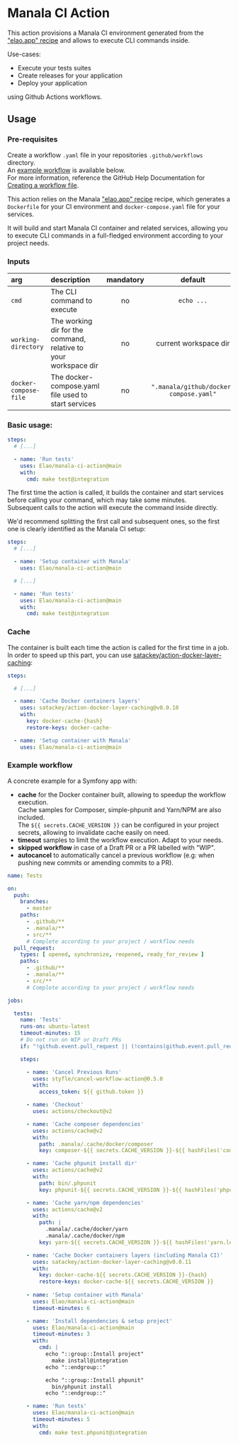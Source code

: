 # Manala CI Action

This action provisions a Manala CI environment generated from the ["elao.app" recipe](https://manala.github.io/manala-recipes/recipes/elao.app/)
and allows to execute CLI commands inside.

Use-cases:

- Execute your tests suites
- Create releases for your application
- Deploy your application

using Github Actions workflows.

## Usage

### Pre-requisites

Create a workflow `.yaml` file in your repositories `.github/workflows` directory.  
An [example workflow](#example-workflow) is available below.  
For more information, reference the GitHub Help Documentation for [Creating a workflow file](https://help.github.com/en/articles/configuring-a-workflow#creating-a-workflow-file).

This action relies on the Manala ["elao.app" recipe](https://manala.github.io/manala-recipes/recipes/elao.app/) recipe,
which generates a `Dockerfile` for your CI environment and `docker-compose.yaml` file for your services.

It will build and start Manala CI container and related services,
allowing you to execute CLI commands in a full-fledged environment according to your project needs.

### Inputs

| arg | description | mandatory | default | example |
| :---| :--- | :---: | :---: | --- |
| `cmd` | The CLI command to execute | no | `echo ...` | `make test@integration` | 
| `working-directory` | The working dir for the command, relative to your workspace dir | no | current workspace dir | `'api'` | 
| `docker-compose-file` | The docker-compose.yaml file used to start services | no | `".manala/github/docker-compose.yaml"` | | 

### Basic usage:

```yaml
steps:
  # [...]

  - name: 'Run tests'
    uses: Elao/manala-ci-action@main
    with:
      cmd: make test@integration
```

The first time the action is called, it builds the container and start services 
before calling your command, which may take some minutes.  
Subsequent calls to the action will execute the command inside directly.

We'd recommend splitting the first call and subsequent ones, so the first one is
clearly identified as the Manala CI setup:

```yaml
steps:
  # [...]

  - name: 'Setup container with Manala'
    uses: Elao/manala-ci-action@main

  # [...]

  - name: 'Run tests'
    uses: Elao/manala-ci-action@main
    with:
      cmd: make test@integration
```

### Cache

The container is built each time the action is called for the first time in a job.  
In order to speed up this part, you can use [satackey/action-docker-layer-caching](https://github.com/satackey/action-docker-layer-caching):

```yaml
steps:

  # [...]

  - name: 'Cache Docker containers layers'
    uses: satackey/action-docker-layer-caching@v0.0.10
    with:
      key: docker-cache-{hash}
      restore-keys: docker-cache-

  - name: 'Setup container with Manala'
    uses: Elao/manala-ci-action@main
```

### Example workflow

A concrete example for a Symfony app with:

- **cache** for the Docker container built, allowing to speedup the workflow execution.  
  Cache samples for Composer, simple-phpunit and Yarn/NPM are also included.  
  The `${{ secrets.CACHE_VERSION }}` can be configured in your project secrets, 
  allowing to invalidate cache easily on need.
- **timeout** samples to limit the workflow execution. Adapt to your needs.
- **skipped workflow** in case of a Draft PR or a PR labelled with "WIP".
- **autocancel** to automatically cancel a previous workflow
  (e.g: when pushing new commits or amending commits to a PR).

```yaml
name: Tests

on:
  push:
    branches:
      - master
    paths:
      - .github/**
      - .manala/**
      - src/**
      # Complete according to your project / workflow needs
  pull_request:
    types: [ opened, synchronize, reopened, ready_for_review ]
    paths:
      - .github/**
      - .manala/**
      - src/**
      # Complete according to your project / workflow needs

jobs:

  tests:
    name: 'Tests'
    runs-on: ubuntu-latest
    timeout-minutes: 15
    # Do not run on WIP or Draft PRs
    if: "!github.event.pull_request || (!contains(github.event.pull_request.labels.*.name, 'WIP') && github.event.pull_request.draft == false)"

    steps:

      - name: 'Cancel Previous Runs'
        uses: styfle/cancel-workflow-action@0.5.0
        with:
          access_token: ${{ github.token }}

      - name: 'Checkout'
        uses: actions/checkout@v2

      - name: 'Cache composer dependencies'
        uses: actions/cache@v2
        with:
          path: .manala/.cache/docker/composer
          key: composer-${{ secrets.CACHE_VERSION }}-${{ hashFiles('composer.lock') }}

      - name: 'Cache phpunit install dir'
        uses: actions/cache@v2
        with:
          path: bin/.phpunit
          key: phpunit-${{ secrets.CACHE_VERSION }}-${{ hashFiles('phpunit.xml.dist') }}

      - name: 'Cache yarn/npm dependencies'
        uses: actions/cache@v2
        with:
          path: |
            .manala/.cache/docker/yarn
            .manala/.cache/docker/npm
          key: yarn-${{ secrets.CACHE_VERSION }}-${{ hashFiles('yarn.lock') }}

      - name: 'Cache Docker containers layers (including Manala CI)'
        uses: satackey/action-docker-layer-caching@v0.0.11
        with:
          key: docker-cache-${{ secrets.CACHE_VERSION }}-{hash}
          restore-keys: docker-cache-${{ secrets.CACHE_VERSION }}
          
      - name: 'Setup container with Manala'
        uses: Elao/manala-ci-action@main
        timeout-minutes: 6

      - name: 'Install dependencies & setup project'
        uses: Elao/manala-ci-action@main
        timeout-minutes: 3
        with:
          cmd: |
            echo "::group::Install project"
              make install@integration
            echo "::endgroup::"

            echo "::group::Install phpunit"
              bin/phpunit install
            echo "::endgroup::"

      - name: 'Run tests'
        uses: Elao/manala-ci-action@main
        timeout-minutes: 5
        with:
          cmd: make test.phpunit@integration
```
